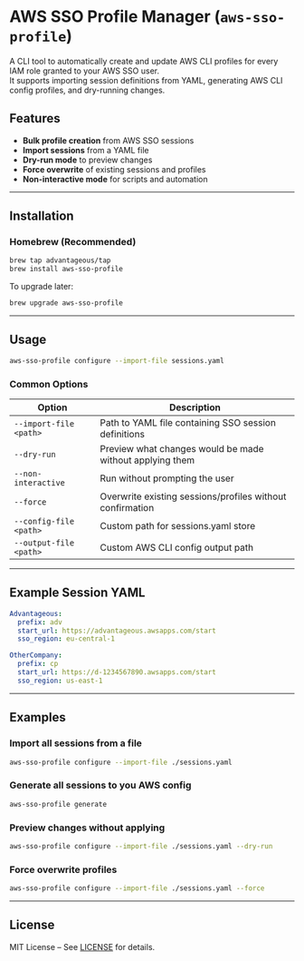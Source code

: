 # AWS SSO Profile Manager (`aws-sso-profile`)

A CLI tool to automatically create and update AWS CLI profiles for every IAM role granted to your AWS SSO user.  
It supports importing session definitions from YAML, generating AWS CLI config profiles, and dry-running changes.

## Features

- **Bulk profile creation** from AWS SSO sessions
- **Import sessions** from a YAML file
- **Dry-run mode** to preview changes
- **Force overwrite** of existing sessions and profiles
- **Non-interactive mode** for scripts and automation

---

## Installation

### Homebrew (Recommended)

```bash
brew tap advantageous/tap
brew install aws-sso-profile
```

To upgrade later:
```bash
brew upgrade aws-sso-profile
```

---

## Usage

```bash
aws-sso-profile configure --import-file sessions.yaml
```

### Common Options

| Option | Description |
|--------|-------------|
| `--import-file <path>` | Path to YAML file containing SSO session definitions |
| `--dry-run` | Preview what changes would be made without applying them |
| `--non-interactive` | Run without prompting the user |
| `--force` | Overwrite existing sessions/profiles without confirmation |
| `--config-file <path>` | Custom path for sessions.yaml store |
| `--output-file <path>` | Custom AWS CLI config output path |

---

## Example Session YAML

```yaml
Advantageous:
  prefix: adv
  start_url: https://advantageous.awsapps.com/start
  sso_region: eu-central-1

OtherCompany:
  prefix: cp
  start_url: https://d-1234567890.awsapps.com/start
  sso_region: us-east-1
```

---

## Examples

### Import all sessions from a file
```bash
aws-sso-profile configure --import-file ./sessions.yaml
```

### Generate all sessions to you AWS config
```bash
aws-sso-profile generate
```

### Preview changes without applying
```bash
aws-sso-profile configure --import-file ./sessions.yaml --dry-run
```

### Force overwrite profiles
```bash
aws-sso-profile configure --import-file ./sessions.yaml --force
```

---

## License
MIT License – See [LICENSE](LICENSE) for details.
